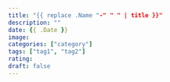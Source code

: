 ```yaml
---
title: "{{ replace .Name "-" " " | title }}"
description: ""
date: {{ .Date }}
image: 
categories: ["category"]
tags: ["tag1", "tag2"]
rating: 
draft: false
---
```

